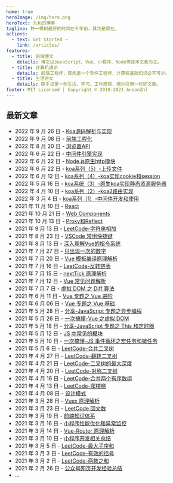 ```yaml
---
home: true
heroImage: /img/hero.png
heroText: 九旬的博客
tagline: 种一棵树最好的时间在十年前，其次是现在。
actions:
  - text: Get Started →
    link: /articles/
features:
  - title: 前端博文
    details: 博文以JavaScript、Vue、小程序、Node等技术文章为主。
  - title: 计算机通识
    details: 前端工程师，首先是一个软件工程师，计算机基础知识必不可少。
  - title: 生活杂文
    details: 随手记录一些生活、学习、工作感悟，偶尔引用一些好文章。
footer: MIT Licensed | Copyright © 2018-2021 AnsonZnl
---
```


## 最新文章
- 2022 年 9 月 26 日 - [Koa源码解析与实现](/articles/Node/Koa源码解析与实现.md)
- 2022 年 9 月 08 日 - [前端工程化](/articles/Engineering/)
- 2022 年 8 月 20 日 - [浏览器API](/articles/Browser)
- 2022 年 6 月 22 日 - [中间件引擎实现](/articles/Node/中间件引擎实现.md)
- 2022 年 6 月 22 日 - [Node.js原生http模块](/articles/Node/Node.js原生http模块.md)
- 2022 年 6 月 22 日 - [koa系列（5）-上传文件](/articles/Node/koa系列（5）-上传文件.md)
- 2022 年 6 月 12 日 - [koa系列（4）-koa实现cookie和session](/articles/Node/koa系列（4）-koa实现cookie和session)
- 2022 年 5 月 16 日 - [koa系统（3）-原生koa实现静态资源服务器](/articles/Node/koa系统（3）-原生koa实现静态资源服务器)
- 2022 年 4 月 10 日 - [koa系列（2）-koa2路由实现](/articles/Node/koa系列（2）-koa2路由实现)
- 2022 年 3 月 4 日 - [koa系列（1）-中间件开发和使用](/articles/Node/koa系列（1）-中间件开发和使用)
- 2021 年 11 月 10 日 - [React](/articles/React)
- 2021 年 10 月 21 日 - [Web Components](/articles/HTML)
- 2021 年 10 月 13 日 - [Proxy和Reflect](/articles/JavaScript/Proxy和Reflect)
- 2021 年 9 月 13 日 - [LeetCode-字符串相加](/life-essay/字符串相加.md)
- 2021 年 8 月 23 日 - [VSCode 常用快捷键](/life-essay/VSCode常用快捷键.md)
- 2021 年 8 月 13 日 - [深入理解Vue的指令系统](/articles/vue/深入理解Vue的指令系统.md)
- 2021 年 7 月 27 日 - [只出现一次的数字](/computer-base/LeetCode/只出现一次的数字.md)
- 2021 年 7 月 20 日 - [Vue 模板编译原理解析](/articles/Vue/Vue模板编译原理解析.md)
- 2021 年 7 月 16 日 - [LeetCode-反转链表](/computer-base/LeetCode/反转链表.md)
- 2021 年 7 月 15 日 - [nextTick 原理解析](/articles/Vue/nextTick原理解析.md)
- 2021 年 7 月 12 日 - [Vue 常见问题解析](/articles/Vue/Vue常见问题解析.md)
- 2021 年 7 月 7 日 - [虚拟 DOM 之 Diff 算法](/articles/Vue/虚拟DOM之Diff算法.md)
- 2021 年 6 月 11 日 - [Vue 专题之 Vue 进阶](/articles/Share/Vue专题之Vue进阶.md)
- 2021 年 6 月 06 日 - [Vue 专题之 Vue 基础](/articles/Share/Vue专题之Vue基础.md)
- 2021 年 5 月 28 日 - [分享-JavaScript 专题之异步编程](/articles/Share/JavaScript专题之异步编程.md)
- 2021 年 5 月 26 日 - [一次搞懂-Vue 之虚拟 DOM](/articles/Vue/一次搞懂-Vue之虚拟DOM.md)
- 2021 年 5 月 18 日 - [分享-JavaScript 专题之 This 和定时器](/articles/Share/JavaScript专题之This和定时器.md)
- 2021 年 5 月 12 日 - [JS 中常见的模块](/articles/JavaScript/JS中常见的模块.md)
- 2021 年 5 月 10 日 - [一次搞懂-JS 事件循环之宏任务和微任务](/articles/JavaScript/一次搞懂-JS事件循环之宏任务和微任务.md)
- 2021 年 5 月 6 日 - [LeetCode-合并二叉树](./computer-base/LeetCode/合并二叉树.md)
- 2021 年 4 月 27 日 - [LeetCode-翻转二叉树](./computer-base/LeetCode/翻转二叉树.md)
- 2021 年 4 月 21 日 - [LeetCode-二叉树的最大深度](./computer-base/LeetCode/二叉树的最大深度.md)
- 2021 年 4 月 20 日 - [LeetCode-对称二叉树](./computer-base/LeetCode/对称二叉树.md)
- 2021 年 4 月 16 日 - [LeetCode-合并两个有序数组](./computer-base/LeetCode/合并两个有序数组.md)
- 2021 年 4 月 13 日 - [LeetCode-爬楼梯](./computer-base/LeetCode/爬楼梯.md)
- 2021 年 4 月 08 日 - [设计模式](/computer-base/设计模式.md)
- 2021 年 3 月 28 日 - [Vuex 原理解析](/articles/Vue/Vuex原理解析.md)
- 2021 年 3 月 23 日 - [LeetCode 回文数](/computer-base/LeetCode/回文数.md)
- 2021 年 3 月 19 日 - [前端知识体系](/articles/KnowledgeSystem/.md)
- 2021 年 3 月 16 日 - [小程序性能优化和异常监控](/articles/WeApp/小程序性能优化和异常监控.md)
- 2021 年 3 月 14 日 - [Vue-Router 原理解析](/articles/Vue/Vue-Router原理解析.md)
- 2021 年 3 月 10 日 - [小程序开发相关总结](/articles/WeApp/小程序开发相关总结.md)
- 2021 年 3 月 5 日 - [LeetCode-最大子序和](./computer-base/LeetCode/最大子序和.md)
- 2021 年 3 月 3 日 - [LeetCode-有效的括号](./computer-base/LeetCode/有效的括号.md)
- 2021 年 3 月 2 日 - [LeetCode-两数之和](./computer-base/LeetCode/两数之和.md)
- 2021 年 2 月 26 日 - [公众号网页开发经验总结](./articles/WeApp/公众号网页开发经验总结.md)
- ...
